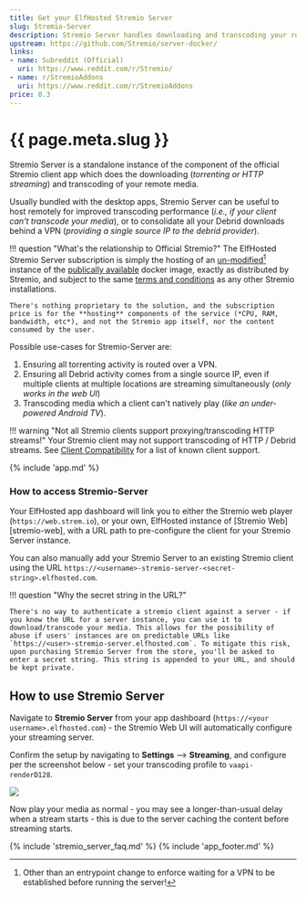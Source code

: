 ```yaml
---
title: Get your ElfHosted Stremio Server
slug: Stremio-Server
description: Stremio Server handles downloading and transcoding your remote streams, supporting various Stremio clients and debrid provider implementations
upstream: https://github.com/Stremio/server-docker/
links:
- name: Subreddit (Official)
  uri: https://www.reddit.com/r/Stremio/
- name: r/StremioAddons
  uri: https://www.reddit.com/r/StremioAddons
price: 0.3
---
```


# {{ page.meta.slug }}

Stremio Server is a standalone instance of the component of the official Stremio client app which does the downloading (*torrenting or HTTP streaming*) and transcoding of your remote media.

Usually bundled with the desktop apps, Stremio Server can be useful to host remotely for improved transcoding performance (*i.e., if your client can't transcode your media*), or to consolidate all your Debrid downloads behind a VPN (*providing a single source IP to the debrid provider*).

!!! question "What's the relationship to Official Stremio?"
    The ElfHosted Stremio Server subscription is simply the hosting of an [un-modified](https://github.com/geek-cookbook/containers/blob/main/apps/stremio-server/Dockerfile)[^1] instance of the [publically available](https://github.com/Stremio/server-docker/) docker image, exactly as distributed by Stremio, and subject to the same [terms and conditions](https://www.stremio.com/tos) as any other Stremio installations.

    There's nothing proprietary to the solution, and the subscription price is for the **hosting** components of the service (*CPU, RAM, bandwidth, etc*), and not the Stremio app itself, nor the content consumed by the user.

Possible use-cases for Stremio-Server are:

1. Ensuring all torrenting activity is routed over a VPN.
2. Ensuring all Debrid activity comes from a single source IP, even if multiple clients at multiple locations are streaming simultaneously (*only works in the web UI*)
3. Transcoding media which a client can't natively play (*like an under-powered Android TV*).

!!! warning "Not all Stremio clients support proxying/transcoding HTTP streams!"
    Your Stremio client may not support transcoding of HTTP / Debrid streams. See [Client Compatibility](#client-compatibility) for a list of known client support.

{% include 'app.md' %}

### How to access Stremio-Server

Your ElfHosted app dashboard will link you to either the Stremio web player (`https://web.strem.io`), or your own, ElfHosted instance of [Stremio Web][stremio-web], with a URL path to pre-configure the client for your Stremio Server instance.

You can also manually add your Stremio Server to an existing Stremio client using the URL  `https://<username>-stremio-server-<secret-string>.elfhosted.com`.

!!! question "Why the secret string in the URL?"

    There's no way to authenticate a stremio client against a server - if you know the URL for a server instance, you can use it to download/transcode your media. This allows for the possibility of abuse if users' instances are on predictable URLs like `https://<user>-stremio-server.elfhosted.com`. To mitigate this risk, upon purchasing Stremio Server from the store, you'll be asked to enter a secret string. This string is appended to your URL, and should be kept private. 

## How to use Stremio Server

Navigate to **Stremio Server** from your app dashboard (`https://<your username>.elfhosted.com`) - the Stremio Web UI will automatically configure your streaming server.

Confirm the setup by navigating to **Settings** --> **Streaming**, and configure per the screenshot below - set your transcoding profile to `vaapi-renderD128`.

![](/images/stremio-server-setup-1.png)

Now play your media as normal - you may see a longer-than-usual delay when a stream starts - this is due to the server caching the content before streaming starts.

{% include 'stremio_server_faq.md' %}
{% include 'app_footer.md' %}

[^1]: Other than an entrypoint change to enforce waiting for a VPN to be established before running the server!
